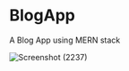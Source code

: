 # BlogApp
A Blog App using MERN stack 


![Screenshot (2237)](https://user-images.githubusercontent.com/72333258/189807784-8be14332-3365-4395-a2f2-be6f2425f99f.png)
